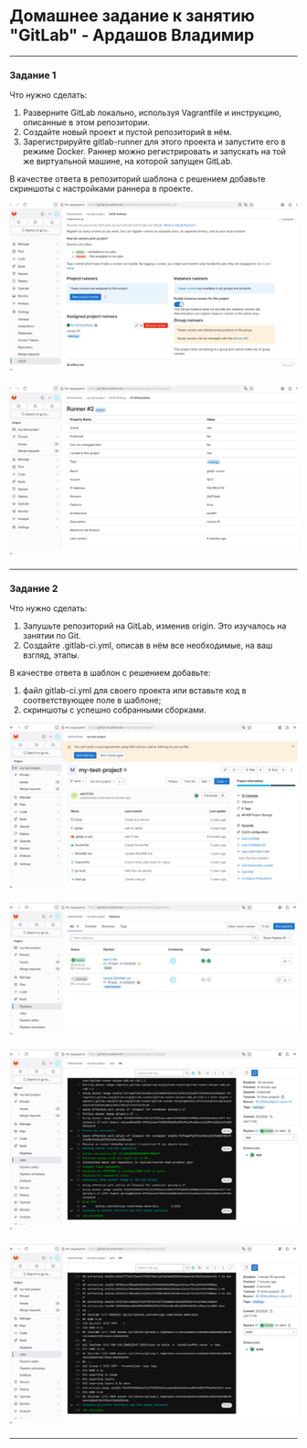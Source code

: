 # Домашнее задание к занятию "GitLab" - Ардашов Владимир

---

### Задание 1

Что нужно сделать:

 1. Разверните GitLab локально, используя Vagrantfile и инструкцию, описанные в этом репозитории.
 2. Создайте новый проект и пустой репозиторий в нём.
 3. Зарегистрируйте gitlab-runner для этого проекта и запустите его в режиме Docker. Раннер можно регистрировать и запускать на той же виртуальной машине, на которой запущен GitLab.

В качестве ответа в репозиторий шаблона с решением добавьте скриншоты с настройками раннера в проекте.

![Название скриншота 1](https://github.com/ardashov/gitlab-hw/blob/main/img/%D0%B7%D0%B0%D0%B4%D0%B0%D0%BD%D0%B8%D0%B5%201.png)`

![Название скриншота 1](https://github.com/ardashov/gitlab-hw/blob/main/img/%D0%B7%D0%B0%D0%B4%D0%B0%D0%BD%D0%B8%D0%B5%201_1.png)`

---

### Задание 2

Что нужно сделать:

 1. Запушьте репозиторий на GitLab, изменив origin. Это изучалось на занятии по Git.
 2. Создайте .gitlab-ci.yml, описав в нём все необходимые, на ваш взгляд, этапы.

В качестве ответа в шаблон с решением добавьте:

 1. файл gitlab-ci.yml для своего проекта или вставьте код в соответствующее поле в шаблоне;
 2. скриншоты с успешно собранными сборками.

![Название скриншота 2](https://github.com/ardashov/gitlab-hw/blob/main/img/%D0%B7%D0%B0%D0%B4%D0%B0%D0%BD%D0%B8%D0%B5%202.png)`

![Название скриншота 2](https://github.com/ardashov/gitlab-hw/blob/main/img/%D0%B7%D0%B0%D0%B4%D0%B0%D0%BD%D0%B8%D0%B5%202_1.png)`

![Название скриншота 2](https://github.com/ardashov/gitlab-hw/blob/main/img/%D0%B7%D0%B0%D0%B4%D0%B0%D0%BD%D0%B8%D0%B5%202_3.png)`

![Название скриншота 2](https://github.com/ardashov/gitlab-hw/blob/main/img/%D0%B7%D0%B0%D0%B4%D0%B0%D0%BD%D0%B8%D0%B5%202_4.png)`


---
